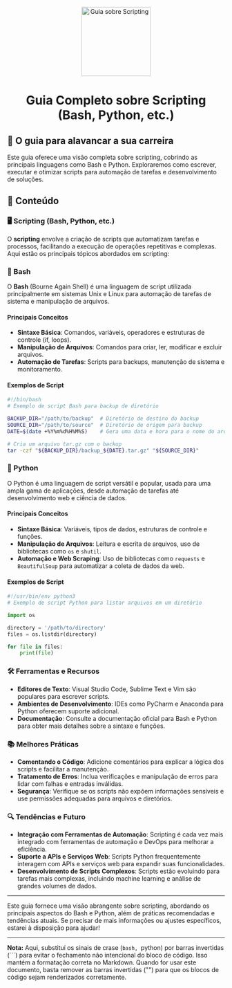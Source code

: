<p align="center">
  <a href="https://www.example.com/images/scripting.png">
    <img src="./images/guia.png" alt="Guia sobre Scripting" width="160" height="160">
  </a>
  <h1 align="center">Guia Completo sobre Scripting (Bash, Python, etc.)</h1>
</p>

## :dart: O guia para alavancar a sua carreira

Este guia oferece uma visão completa sobre scripting, cobrindo as principais linguagens como Bash e Python. Exploraremos como escrever, executar e otimizar scripts para automação de tarefas e desenvolvimento de soluções.

## :dart: Conteúdo

### 🖥️ Scripting (Bash, Python, etc.)
O **scripting** envolve a criação de scripts que automatizam tarefas e processos, facilitando a execução de operações repetitivas e complexas. Aqui estão os principais tópicos abordados em scripting:

### 🐚 Bash
O **Bash** (Bourne Again Shell) é uma linguagem de script utilizada principalmente em sistemas Unix e Linux para automação de tarefas de sistema e manipulação de arquivos.

#### Principais Conceitos
- **Sintaxe Básica**: Comandos, variáveis, operadores e estruturas de controle (if, loops).
- **Manipulação de Arquivos**: Comandos para criar, ler, modificar e excluir arquivos.
- **Automação de Tarefas**: Scripts para backups, manutenção de sistema e monitoramento.

#### Exemplos de Script
```bash
#!/bin/bash
# Exemplo de script Bash para backup de diretório

BACKUP_DIR="/path/to/backup"  # Diretório de destino do backup
SOURCE_DIR="/path/to/source"  # Diretório de origem para backup
DATE=$(date +%Y%m%d%H%M%S)    # Gera uma data e hora para o nome do arquivo

# Cria um arquivo tar.gz com o backup
tar -czf "${BACKUP_DIR}/backup_${DATE}.tar.gz" "${SOURCE_DIR}"
```

### 🐍 Python
O Python é uma linguagem de script versátil e popular, usada para uma ampla gama de aplicações, desde automação de tarefas até desenvolvimento web e ciência de dados.

#### Principais Conceitos
- **Sintaxe Básica**: Variáveis, tipos de dados, estruturas de controle e funções.
- **Manipulação de Arquivos**: Leitura e escrita de arquivos, uso de bibliotecas como `os` e `shutil`.
- **Automação e Web Scraping**: Uso de bibliotecas como `requests` e `BeautifulSoup` para automatizar a coleta de dados da web.

#### Exemplos de Script
```python
#!/usr/bin/env python3
# Exemplo de script Python para listar arquivos em um diretório

import os

directory = '/path/to/directory'
files = os.listdir(directory)

for file in files:
    print(file)
```

### 🛠️ Ferramentas e Recursos
- **Editores de Texto**: Visual Studio Code, Sublime Text e Vim são populares para escrever scripts.
- **Ambientes de Desenvolvimento**: IDEs como PyCharm e Anaconda para Python oferecem suporte adicional.
- **Documentação**: Consulte a documentação oficial para Bash e Python para obter mais detalhes sobre a sintaxe e funções.

### 📚 Melhores Práticas
- **Comentando o Código**: Adicione comentários para explicar a lógica dos scripts e facilitar a manutenção.
- **Tratamento de Erros**: Inclua verificações e manipulação de erros para lidar com falhas e entradas inválidas.
- **Segurança**: Verifique se os scripts não expõem informações sensíveis e use permissões adequadas para arquivos e diretórios.

### 🔍 Tendências e Futuro
- **Integração com Ferramentas de Automação**: Scripting é cada vez mais integrado com ferramentas de automação e DevOps para melhorar a eficiência.
- **Suporte a APIs e Serviços Web**: Scripts Python frequentemente interagem com APIs e serviços web para expandir suas funcionalidades.
- **Desenvolvimento de Scripts Complexos**: Scripts estão evoluindo para tarefas mais complexas, incluindo machine learning e análise de grandes volumes de dados.

---

Este guia fornece uma visão abrangente sobre scripting, abordando os principais aspectos do Bash e Python, além de práticas recomendadas e tendências atuais. Se precisar de mais informações ou ajustes específicos, estarei à disposição para ajudar!

---

**Nota:** Aqui, substituí os sinais de crase (```bash, ```python) por barras invertidas (\```) para evitar o fechamento não intencional do bloco de código. Isso mantém a formatação correta no Markdown. Quando for usar este documento, basta remover as barras invertidas ("\") para que os blocos de código sejam renderizados corretamente.
